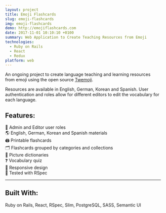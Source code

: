 ```yaml
---
layout: project
title: Emoji Flashcards
slug: emoji-flashcards
img: emoji-flashcards
demo: http://emojiflashcards.com
date: 2017-11-01 10:10:10 +0100
summary: Web Application to Create Teaching Resources from Emoji
technologies:
  - Ruby on Rails
  - React
  - Redux
platform: web
---
```

An ongoing project to create language teaching and learning resources from emoji using the open source [Twemoji](https://github.com/twitter/twemoji). 

Resources are available in English, German, Korean and Spanish. User authentication and roles allow for different editors to edit the vocabulary for each language.

## Features:

👤 Admin and Editor user roles  
🌎 English, German, Korean and Spanish materials  
🖨 Printable flashcards  
🗂 Flashcards grouped by categories and collections  
📘 Picture dictionaries  
❓ Vocabulary quiz  
📱 Responsive design  
📝 Tested with RSpec  

---

## Built With:

Ruby on Rails, React, RSpec, Slim, PostgreSQL, SASS, Semantic UI
